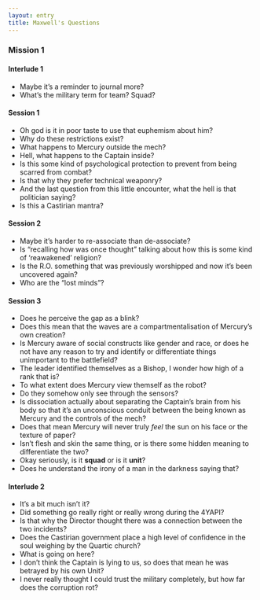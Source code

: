 ```yaml
---
layout: entry
title: Maxwell's Questions
---
```


### Mission 1
#### Interlude 1
- Maybe it’s a reminder to journal more?
- What’s the military term for team? Squad?

#### Session 1
- Oh god is it in poor taste to use that euphemism about him? 
- Why do these restrictions exist? 
- What happens to Mercury outside the mech?
- Hell, what happens to the Captain inside?
- Is this some kind of psychological protection to prevent from being scarred from combat?
- Is that why they prefer technical weaponry?
- And the last question from this little encounter, what the hell is that politician saying?
- Is this a Castirian mantra?

#### Session 2
- Maybe it’s harder to re-associate than de-associate?
- Is “recalling how was once thought” talking about how this is some kind of ‘reawakened’ religion? 
- Is the R.O. something that was previously worshipped and now it’s been uncovered again?
- Who are the “lost minds”?

#### Session 3
- Does he perceive the gap as a blink?
- Does this mean that the waves are a compartmentalisation of Mercury’s own creation?
- Is Mercury aware of social constructs like gender and race, or does he not have any reason to try and identify or differentiate things unimportant to the battlefield?
- The leader identified themselves as a Bishop, I wonder how high of a rank that is?
- To what extent does Mercury view themself as the robot? 
- Do they somehow only see through the sensors? 
- Is dissociation actually about separating the Captain’s brain from his body so that it’s an unconscious conduit between the being known as Mercury and the controls of the mech?
- Does that mean Mercury will never truly _feel_ the sun on his face or the texture of paper?
- Isn’t flesh and skin the same thing, or is there some hidden meaning to differentiate the two?
- Okay seriously, is it **squad** or is it **unit**?
- Does he understand the irony of a man in the darkness saying that?

#### Interlude 2
- It’s a bit much isn’t it? 
- Did something go really right or really wrong during the 4YAPI?
- Is that why the Director thought there was a connection between the two incidents? 
- Does the Castirian government place a high level of confidence in the soul weighing by the Quartic church?
- What is going on here?
- I don’t think the Captain is lying to us, so does that mean he was betrayed by his own Unit?
- I never really thought I could trust the military completely, but how far does the corruption rot? 